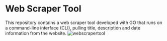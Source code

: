 # Web Scraper Tool
This repository contains a web scraper tool developed with GO that runs on a command-line interface (CLI), pulling title, description and date information from the website.
![webscrapertool](webscrapertool.png)
